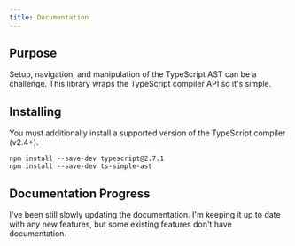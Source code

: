 ```yaml
---
title: Documentation
---
```


## Purpose

Setup, navigation, and manipulation of the TypeScript AST can be a challenge. This library wraps the TypeScript compiler API so it's simple.

## Installing

You must additionally install a supported version of the TypeScript compiler (v2.4+).

```
npm install --save-dev typescript@2.7.1
npm install --save-dev ts-simple-ast
```

## Documentation Progress

I've been still slowly updating the documentation. I'm keeping it up to date with any new features, but some existing features don't have documentation.

